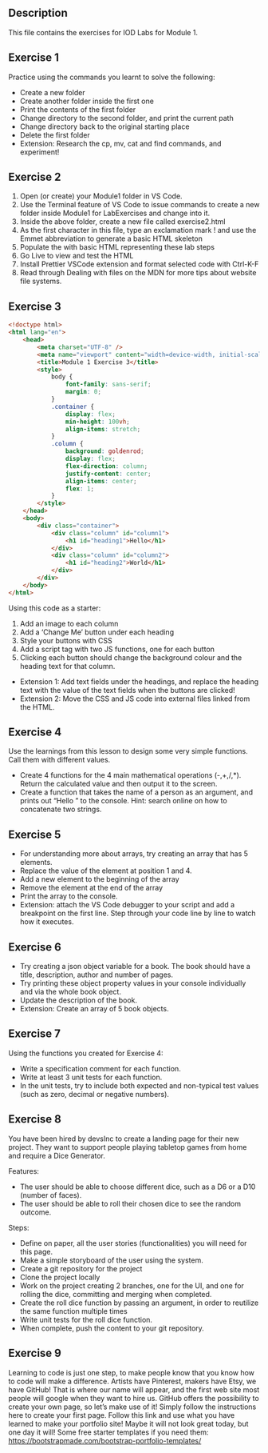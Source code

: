 ## Description

This file contains the exercises for IOD Labs for Module 1.

## Exercise 1

Practice using the commands you learnt to solve the following:
- Create a new folder
- Create another folder inside the first one
- Print the contents of the first folder
- Change directory to the second folder, and print the current path
- Change directory back to the original starting place
- Delete the first folder
- Extension: Research the cp, mv, cat and find commands, and experiment!

## Exercise 2

1. Open (or create) your Module1 folder in VS Code.
2. Use the Terminal feature of VS Code to issue commands to create a new folder inside Module1 for LabExercises and change into it.
3. Inside the above folder, create a new file called exercise2.html
4. As the first character in this file, type an exclamation mark ! and use the Emmet abbreviation to generate a basic HTML skeleton
5. Populate the <body> with basic HTML representing these lab steps
6. Go Live to view and test the HTML
7. Install Prettier VSCode extension and format selected code with Ctrl-K-F
8. Read through Dealing with files on the MDN for more tips about website file systems.

## Exercise 3

```html
<!doctype html>
<html lang="en">
    <head>
        <meta charset="UTF-8" />
        <meta name="viewport" content="width=device-width, initial-scale=1.0" />
        <title>Module 1 Exercise 3</title>
        <style>
            body {
                font-family: sans-serif;
                margin: 0;
            }
            .container {
                display: flex;
                min-height: 100vh;
                align-items: stretch;
            }
            .column {
                background: goldenrod;
                display: flex;
                flex-direction: column;
                justify-content: center;
                align-items: center;
                flex: 1;
            }
        </style>
    </head>
    <body>
        <div class="container">
            <div class="column" id="column1">
                <h1 id="heading1">Hello</h1>
            </div>
            <div class="column" id="column2">
                <h1 id="heading2">World</h1>
            </div>
        </div>
    </body>
</html>
```

Using this code as a starter:
1. Add an image to each column
2. Add a ‘Change Me’ button under each heading
3. Style your buttons with CSS
4. Add a script tag with two JS functions, one for each button
5. Clicking each button should change the background colour and the heading text for that column.
- Extension 1: Add text fields under the headings, and replace the heading text with
the value of the text fields when the buttons are clicked!
- Extension 2: Move the CSS and JS code into external files linked from the HTML.

## Exercise 4

Use the learnings from this lesson to design some very simple functions.
Call them with different values.
- Create 4 functions for the 4 main mathematical operations (-,+,/,*).
  Return the calculated value and then output it to the screen.
- Create a function that takes the name of a person as an argument, and prints out “Hello <name>” to the console.
  Hint: search online on how to concatenate two strings.

## Exercise 5

- For understanding more about arrays, try creating an array that has 5 elements.
- Replace the value of the element at position 1 and 4.
- Add a new element to the beginning of the array
- Remove the element at the end of the array
- Print the array to the console.
- Extension: attach the VS Code debugger to your script and add a breakpoint on the first line. Step through your code line by line to watch how it executes.

## Exercise 6

- Try creating a json object variable for a book. The book should have a title, description, author and number of pages.
- Try printing these object property values in your console individually and via the whole book object.
- Update the description of the book.
- Extension: Create an array of 5 book objects.

## Exercise 7

Using the functions you created for Exercise 4:

- Write a specification comment for each function.
- Write at least 3 unit tests for each function.
- In the unit tests, try to include both expected and non-typical test values (such as zero, decimal or negative numbers).

## Exercise 8

You have been hired by devsInc to create a landing page for their new project.
They want to support people playing tabletop games from home and require a Dice Generator.

Features:
- The user should be able to choose different dice, such as a D6 or a D10 (number of faces).
- The user should be able to roll their chosen dice to see the random outcome.

Steps:
- Define on paper, all the user stories (functionalities) you will need for this page.
- Make a simple storyboard of the user using the system.
- Create a git repository for the project
- Clone the project locally
- Work on the project creating 2 branches, one for the UI, and one for rolling the dice, committing and merging when completed.
- Create the roll dice function by passing an argument, in order to reutilize the same function multiple times
- Write unit tests for the roll dice function.
- When complete, push the content to your git repository.

## Exercise 9

Learning to code is just one step, to make people know that you know how to code will make a difference.
Artists have Pinterest, makers have Etsy, we have GitHub!
That is where our name will appear, and the first web site most people will google when they want to hire us.
GitHub offers the possibility to create your own page, so let’s make use of it!
Simply follow the instructions here to create your first page.
Follow this link and use what you have learned to make your portfolio site!
Maybe it will not look great today, but one day it will!
Some free starter templates if you need them: https://bootstrapmade.com/bootstrap-portfolio-templates/
